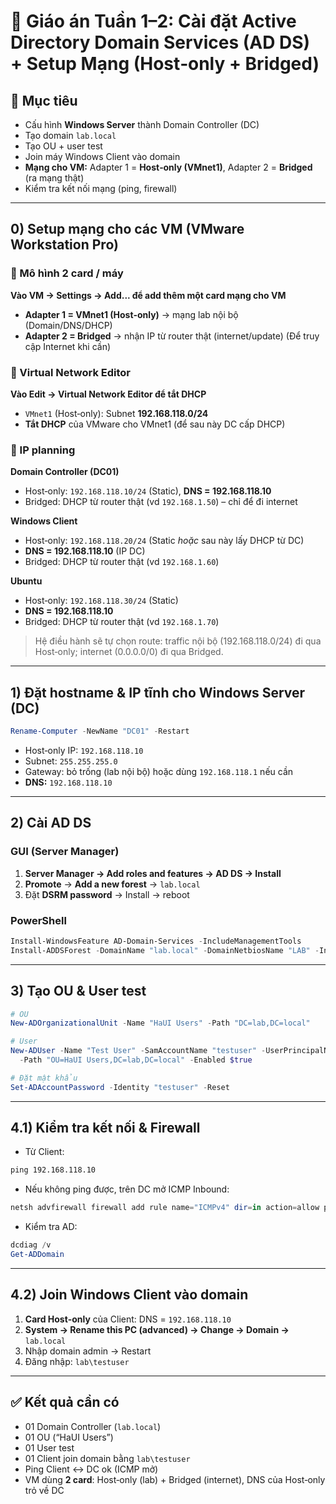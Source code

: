 # 📘 Giáo án Tuần 1–2: Cài đặt Active Directory Domain Services (AD DS) + Setup Mạng (Host‑only + Bridged)

## 🎯 Mục tiêu

- Cấu hình **Windows Server** thành Domain Controller (DC)
- Tạo domain `lab.local`
- Tạo OU + user test
- Join máy Windows Client vào domain
- **Mạng cho VM:** Adapter 1 = **Host‑only (VMnet1)**, Adapter 2 = **Bridged** (ra mạng thật)
- Kiểm tra kết nối mạng (ping, firewall)

---

## 0) Setup mạng cho các VM (VMware Workstation Pro)

### 🔹 Mô hình 2 card / máy

**Vào VM -> Settings -> Add... để add thêm một card mạng cho VM**

- **Adapter 1 = VMnet1 (Host‑only)** → mạng lab nội bộ (Domain/DNS/DHCP)
- **Adapter 2 = Bridged** → nhận IP từ router thật (internet/update) (Để truy cập Internet khi cần)

### 🔹 Virtual Network Editor

**Vào Edit -> Virtual Network Editor để tắt DHCP**

- `VMnet1` (Host‑only): Subnet **192.168.118.0/24**
- **Tắt DHCP** của VMware cho VMnet1 (để sau này DC cấp DHCP)

### 🔹 IP planning

**Domain Controller (DC01)**

- Host‑only: `192.168.118.10/24` (Static), **DNS = 192.168.118.10**
- Bridged: DHCP từ router thật (vd `192.168.1.50`) – chỉ để đi internet

**Windows Client**

- Host‑only: `192.168.118.20/24` (Static _hoặc_ sau này lấy DHCP từ DC)
- **DNS = 192.168.118.10** (IP DC)
- Bridged: DHCP từ router thật (vd `192.168.1.60`)

**Ubuntu**

- Host‑only: `192.168.118.30/24` (Static)
- **DNS = 192.168.118.10**
- Bridged: DHCP từ router thật (vd `192.168.1.70`)

> Hệ điều hành sẽ tự chọn route: traffic nội bộ (192.168.118.0/24) đi qua Host‑only; internet (0.0.0.0/0) đi qua Bridged.

---

## 1) Đặt hostname & IP tĩnh cho Windows Server (DC)

```powershell
Rename-Computer -NewName "DC01" -Restart
```

- Host‑only IP: `192.168.118.10`
- Subnet: `255.255.255.0`
- Gateway: bỏ trống (lab nội bộ) hoặc dùng `192.168.118.1` nếu cần
- **DNS:** `192.168.118.10`

---

## 2) Cài AD DS

### GUI (Server Manager)

1. **Server Manager → Add roles and features → AD DS → Install**
2. **Promote** → **Add a new forest** → `lab.local`
3. Đặt **DSRM password** → Install → reboot

### PowerShell

```powershell
Install-WindowsFeature AD-Domain-Services -IncludeManagementTools
Install-ADDSForest -DomainName "lab.local" -DomainNetbiosName "LAB" -InstallDNS
```

---

## 3) Tạo OU & User test

```powershell
# OU
New-ADOrganizationalUnit -Name "HaUI Users" -Path "DC=lab,DC=local"

# User
New-ADUser -Name "Test User" -SamAccountName "testuser" -UserPrincipalName "testuser@lab.local" `
  -Path "OU=HaUI Users,DC=lab,DC=local" -Enabled $true

# Đặt mật khẩu
Set-ADAccountPassword -Identity "testuser" -Reset
```

---

## 4.1) Kiểm tra kết nối & Firewall

- Từ Client:

```cmd
ping 192.168.118.10
```

- Nếu không ping được, trên DC mở ICMP Inbound:

```powershell
netsh advfirewall firewall add rule name="ICMPv4" dir=in action=allow protocol=icmpv4:8,any
```

- Kiểm tra AD:

```powershell
dcdiag /v
Get-ADDomain
```

---

## 4.2) Join Windows Client vào domain

1. **Card Host‑only** của Client: DNS = `192.168.118.10`
2. **System → Rename this PC (advanced) → Change → Domain →** `lab.local`
3. Nhập domain admin → Restart
4. Đăng nhập: `lab\testuser`

---

## ✅ Kết quả cần có

- 01 Domain Controller (`lab.local`)
- 01 OU (“HaUI Users”)
- 01 User test
- 01 Client join domain bằng `lab\testuser`
- Ping Client ↔ DC ok (ICMP mở)
- VM dùng **2 card**: Host‑only (lab) + Bridged (internet), DNS của Host‑only trỏ về DC
